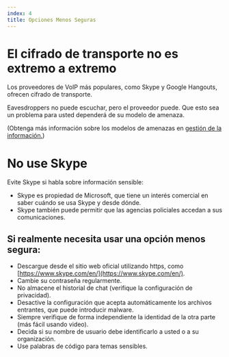 ```yaml
---
index: 4
title: Opciones Menos Seguras
---
```

# El cifrado de transporte no es extremo a extremo

Los proveedores de VoIP más populares, como Skype y Google Hangouts, ofrecen cifrado de transporte.

Eavesdroppers no puede escuchar, pero el proveedor puede. Que esto sea un problema para usted dependerá de su modelo de amenaza.

(Obtenga más información sobre los modelos de amenazas en [gestión de la información.](umbrella://lesson/managing-information))

# No use Skype

Evite Skype si habla sobre información sensible:

*   Skype es propiedad de Microsoft, que tiene un interés comercial en saber cuándo se usa Skype y desde dónde.
*   Skype también puede permitir que las agencias policiales accedan a sus comunicaciones.

## Si realmente necesita usar una opción menos segura:

*   Descargue desde el sitio web oficial utilizando https, como [https://www.skype.com/en/](https://www.skype.com/en/).
*   Cambie su contraseña regularmente.
*   No almacene el historial de chat (verifique la configuración de privacidad).
*   Desactive la configuración que acepta automáticamente los archivos entrantes, que puede introducir malware.
*   Siempre verifique de forma independiente la identidad de la otra parte (más fácil usando video).
*   Decida si su nombre de usuario debe identificarlo a usted o a su organización.
*   Use palabras de código para temas sensibles.